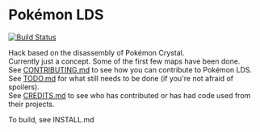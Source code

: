 # Pokémon LDS

[![Build Status](https://travis-ci.org/hyperdriveguy/pokelds.svg?branch=master)](https://travis-ci.org/hyperdriveguy/pokelds)

Hack based on the disassembly of Pokémon Crystal.  
Currently just a concept. Some of the first few maps have been done.  
See [CONTRIBUTING.md](https://github.com/hyperdriveguy/pokelds/blob/master/CONTRIBUTING.md)
to see how you can contribute to Pokémon LDS.  
See [TODO.md](https://github.com/hyperdriveguy/pokelds/blob/master/TODO.md) for what
still needs to be done (if you're not afraid of spoilers).  
See [CREDITS.md](https://github.com/hyperdriveguy/pokelds/blob/master/CREDITS.md)
to see who has contributed or has had code used from their projects.  
  
To build, see INSTALL.md
